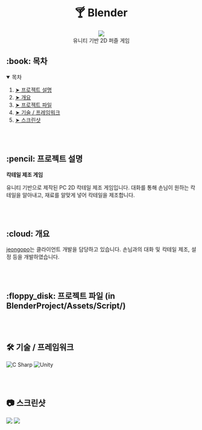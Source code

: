 <!-- HEADER --!>
<div align="center">
  <h1> 🍸 Blender </h1>
  <img src="https://user-images.githubusercontent.com/52280545/198105893-5e04e2bd-10a9-4ce5-9960-9e3ce274fb64.png"/><br>
  유니티 기반 2D 퍼즐 게임
</div>
<!-- Contents --!>
<h2 id="table-of-contents"> :book: 목차 </h2>
<details open="open">
  <summary>목차</summary>
  <ol>
    <li><a href="#about-the-project"> ➤ 프로젝트 설명 </a></li>
    <li><a href="#overview"> ➤ 개요 </a></li>
    <li><a href="#project-files-description"> ➤ 프로젝트 파일 </a></li>
    <li><a href="#tech/framwork-used"> ➤ 기술 / 프레임워크</a></li>
    <li><a href="#screen-shot"> ➤ 스크린샷</a></li>
  </ol>
</details>
<br><br>
<!-- ABOUT THE PROJECT -->
<h2 id="about-the-project"> :pencil: 프로젝트 설명 </h2>
<p align="justify"><b> 칵테일 제조 게임 </b></p>
<p> 유니티 기반으로 제작된 PC 2D 칵테일 제조 게임입니다. 대화를 통해 손님이 원하는 칵테일을 알아내고, 재료를 알맞게 넣어 칵테일을 제조합니다.</p>


<br><br>

<!-- OVERVIEW -->
<h2 id="overview"> :cloud: 개요 </h2>

<p align="justify"> 
  <a href="https://github.com/jeongopo">jeongopo</a>는 클라이언트 개발을 담당하고 있습니다. 손님과의 대화 및 칵테일 제조, 설정 등을 개발하였습니다.
</p>

<br><br>
<!-- PROJECT FILES DESCRIPTION -->
<h2 id="project-files-description"> :floppy_disk: 프로젝트 파일 (in BlenderProject/Assets/Script/) </h2>

<ul>

</ul>

<br><br>
<!--TECH/FRAMEWORK-->
<h2 id="tech/framwork-used"> 🛠 기술 / 프레임워크</h2>

![C Sharp](https://img.shields.io/badge/C%23-green?style=for-the-badge&logo=CSharp&logoColor=white)
![Unity](https://img.shields.io/badge/Unity-000000?style=for-the-badge&logo=Unity&logoColor=white)


<br><br>
<!--SCREENSHOT-->
<h2 id="screen-shot"> 📷 스크린샷</h2>

<img src="https://user-images.githubusercontent.com/52280545/198105254-b0ba6530-0aa3-4a74-8702-5eeaf832e948.png"/>
<img src="https://user-images.githubusercontent.com/52280545/198105893-5e04e2bd-10a9-4ce5-9960-9e3ce274fb64.png"/>
